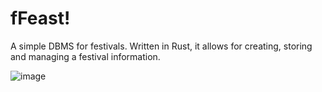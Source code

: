 # fFeast!

A simple DBMS for festivals. Written in Rust, it allows for creating, storing and managing a festival information.

![image](https://github.com/frezario/feast_rs/assets/91615650/72208a12-7f74-44cb-a50e-fe7d4df9f221)
